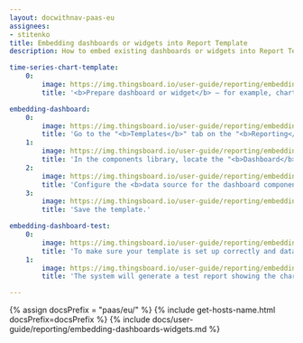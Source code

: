 ```yaml
---
layout: docwithnav-paas-eu
assignees:
- stitenko
title: Embedding dashboards or widgets into Report Template
description: How to embed existing dashboards or widgets into Report Template

time-series-chart-template:
    0:
        image: https://img.thingsboard.io/user-guide/reporting/embedding-dashboard/time-series-chart-template-1-pe.png
        title: '<b>Prepare dashboard or widget</b> — for example, chart, you want to embed into the report.'

embedding-dashboard:
    0:
        image: https://img.thingsboard.io/user-guide/reporting/embedding-dashboard/embedding-dashboard-1-pe.png
        title: 'Go to the "<b>Templates</b>" tab on the "<b>Reporting</b>" page. Either select an existing <b>report template</b> or create a new one.'
    1:
        image: https://img.thingsboard.io/user-guide/reporting/embedding-dashboard/embedding-dashboard-2-pe.png
        title: 'In the components library, locate the "<b>Dashboard</b>" component and drag it into the <b>content area</b> of your report.'
    2:
        image: https://img.thingsboard.io/user-guide/reporting/embedding-dashboard/embedding-dashboard-3-pe.png
        title: 'Configure the <b>data source for the dashboard component</b>:<br>- In the "<b>Datasource</b>" section select the device whose data should be displayed in the dashboard.<br>- In the "<b>Target dashboard</b>" section, specify which dashboard you want to embed into the report.<br>- Save the component.'
    3:
        image: https://img.thingsboard.io/user-guide/reporting/embedding-dashboard/embedding-dashboard-4-pe.png
        title: 'Save the template.'

embedding-dashboard-test:
    0:
        image: https://img.thingsboard.io/user-guide/reporting/embedding-dashboard/embedding-dashboard-5-pe.png
        title: 'To make sure your template is set up correctly and data displays as expected, click "<b>Generate test report</b>" (located next to the "Save" button). '
    1:
        image: https://img.thingsboard.io/user-guide/reporting/embedding-dashboard/embedding-dashboard-6-pe.png
        title: 'The system will generate a test report showing the chart.'

---
```


{% assign docsPrefix = "paas/eu/" %}
{% include get-hosts-name.html docsPrefix=docsPrefix %}
{% include docs/user-guide/reporting/embedding-dashboards-widgets.md %}